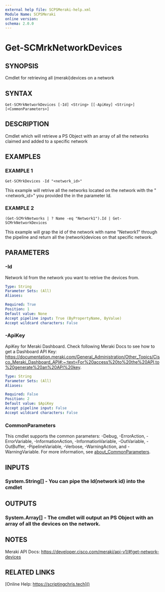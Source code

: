```yaml
---
external help file: SCPSMeraki-help.xml
Module Name: SCPSMeraki
online version:
schema: 2.0.0
---
```


# Get-SCMrkNetworkDevices

## SYNOPSIS
Cmdlet for retrieving all (meraki)devices on a network

## SYNTAX

```
Get-SCMrkNetworkDevices [-Id] <String> [[-ApiKey] <String>] [<CommonParameters>]
```

## DESCRIPTION
Cmdlet which will retrieve a PS Object with an array of all the networks claimed and added
to a specific network

## EXAMPLES

### EXAMPLE 1
```
Get-SCMrkDevices -Id "<network_id>"
```

This example will retrive all the networks located on the network with the "\<network_id\>" you
provided the in the parameter Id.

### EXAMPLE 2
```
(Get-SCMrkNetworks | ? Name -eq "Network1").Id | Get-SCMrkNetworkDevices
```

This example will grap the id of the network with name "Network1" through the pipeline and
return all the (network)devices on that specific network.

## PARAMETERS

### -Id
Network Id from the network you want to retrive the devices from.

```yaml
Type: String
Parameter Sets: (All)
Aliases:

Required: True
Position: 1
Default value: None
Accept pipeline input: True (ByPropertyName, ByValue)
Accept wildcard characters: False
```

### -ApiKey
ApiKey for Meraki Dashboard.
Check following Meraki Docs to see how to get a Dashboard API Key:
https://documentation.meraki.com/General_Administration/Other_Topics/Cisco_Meraki_Dashboard_API#:~:text=For%20access%20to%20the%20API,to%20generate%20an%20API%20key.

```yaml
Type: String
Parameter Sets: (All)
Aliases:

Required: False
Position: 2
Default value: $ApiKey
Accept pipeline input: False
Accept wildcard characters: False
```

### CommonParameters
This cmdlet supports the common parameters: -Debug, -ErrorAction, -ErrorVariable, -InformationAction, -InformationVariable, -OutVariable, -OutBuffer, -PipelineVariable, -Verbose, -WarningAction, and -WarningVariable. For more information, see [about_CommonParameters](http://go.microsoft.com/fwlink/?LinkID=113216).

## INPUTS

### System.String[] - You can pipe the Id(network id) into the cmdlet
## OUTPUTS

### System.Array[] - The cmdlet will output an PS Object with an array of all the devices on the network.
## NOTES
Meraki API Docs: https://developer.cisco.com/meraki/api-v1/#!get-network-devices

## RELATED LINKS

[Online Help: https://scriptingchris.tech]()


